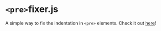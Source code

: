 # `<pre>`fixer.js

A simple way to fix the indentation in `<pre>` elements. Check it out [here](https://towerofnix.github.io/pre-fixer.js/)!
